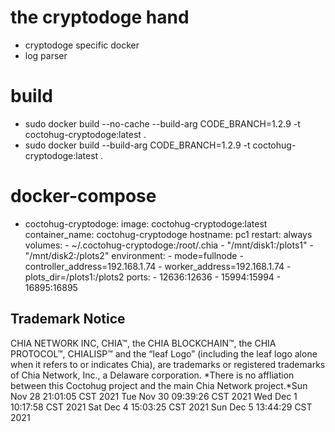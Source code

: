 # the cryptodoge hand
- cryptodoge specific docker
- log parser

# build
- sudo docker build --no-cache --build-arg CODE_BRANCH=1.2.9 -t coctohug-cryptodoge:latest .
- sudo docker build --build-arg CODE_BRANCH=1.2.9 -t coctohug-cryptodoge:latest .

# docker-compose
- coctohug-cryptodoge: 
        image: coctohug-cryptodoge:latest 
        container_name: coctohug-cryptodoge
        hostname: pc1 
        restart: always 
        volumes: 
            - ~/.coctohug-cryptodoge:/root/.chia 
            - "/mnt/disk1:/plots1" 
            - "/mnt/disk2:/plots2" 
        environment: 
            - mode=fullnode 
            - controller_address=192.168.1.74 
            - worker_address=192.168.1.74
            - plots_dir=/plots1:/plots2 
        ports: 
            - 12636:12636 
            - 15994:15994 
            - 16895:16895

## Trademark Notice
CHIA NETWORK INC, CHIA™, the CHIA BLOCKCHAIN™, the CHIA PROTOCOL™, CHIALISP™ and the “leaf Logo” (including the leaf logo alone when it refers to or indicates Chia), are trademarks or registered trademarks of Chia Network, Inc., a Delaware corporation. *There is no affliation between this Coctohug project and the main Chia Network project.*Sun Nov 28 21:01:05 CST 2021
Tue Nov 30 09:39:26 CST 2021
Wed Dec 1 10:17:58 CST 2021
Sat Dec 4 15:03:25 CST 2021
Sun Dec 5 13:44:29 CST 2021
